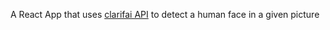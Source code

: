 A React App that uses [clarifai API](https://docs.clarifai.com/) to detect a human face in a given picture
